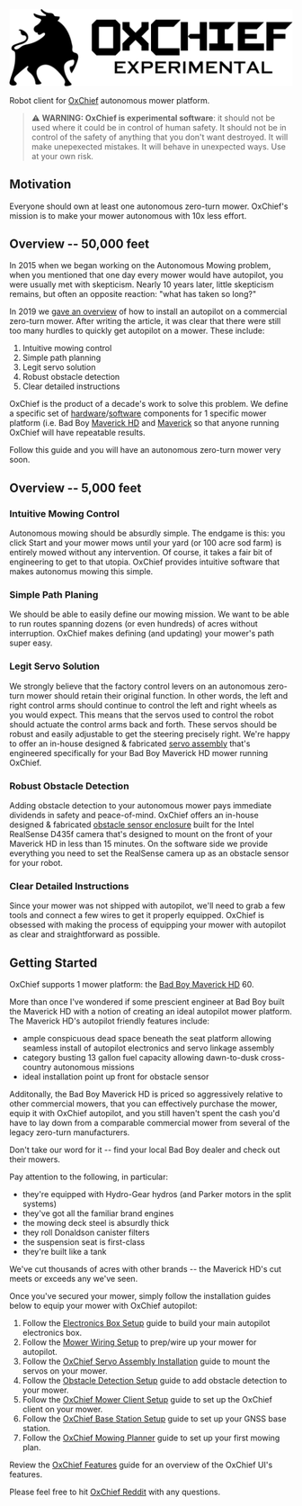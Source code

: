 ![OxChief Experimental Image](docs/images/oxchief-experimental.png "OxChief Experimental")

Robot client for [OxChief](https://oxchief.com/) autonomous mower platform.

> :warning: **WARNING: OxChief is experimental software**: it should not be used where it could be in control of human safety. It should not be in control of the safety of anything that you don't want destroyed. It will make unepexected mistakes. It will behave in unexpected ways. Use at your own risk.

## Motivation
Everyone should own at least one autonomous zero-turn mower. OxChief's mission is to make your mower autonomous with 10x less effort.

## Overview -- 50,000 feet

In 2015 when we began working on the Autonomous Mowing problem, when you mentioned that one day every mower would have autopilot, you were usually met with skepticism. Nearly 10 years later, little skepticism remains, but often an opposite reaction: "what has taken so long?"

In 2019 we [gave an overview](https://deepsouthrobotics.com/2019/08/23/anatomy-of-a-huge-self-driving-mower/) of how to install an autopilot on a commercial zero-turn mower. After writing the article, it was clear that there were still too many hurdles to quickly get autopilot on a mower. These include:
1. Intuitive mowing control
2. Simple path planning
3. Legit servo solution
4. Robust obstacle detection
5. Clear detailed instructions

OxChief is the product of a decade's work to solve this problem. We define a specific set of [hardware](https://shop.oxchief.com)/[software](https://oxchief.com) components for 1 specific mower platform (i.e. Bad Boy [Maverick HD](https://badboycountry.com/mowers/maverick-hd) and [Maverick](https://badboycountry.com/mowers/maverick) so that anyone running OxChief will have repeatable results.

Follow this guide and you will have an autonomous zero-turn mower very soon.

## Overview -- 5,000 feet

### Intuitive Mowing Control
Autonomous mowing should be absurdly simple. The endgame is this: you click Start and your mower mows until your yard (or 100 acre sod farm) is entirely mowed without any intervention. Of course, it takes a fair bit of engineering to get to that utopia. OxChief provides intuitive software that makes autonomus mowing this simple.

### Simple Path Planing
We should be able to easily define our mowing mission. We want to be able to run routes spanning dozens (or even hundreds) of acres without interruption. OxChief makes defining (and updating) your mower's path super easy.

### Legit Servo Solution
We strongly believe that the factory control levers on an autonomous zero-turn mower should retain their original function. In other words, the left and right control arms should continue to control the left and right wheels as you would expect. This means that the servos used to control the robot should actuate the control arms back and forth. These servos should be robust and easily adjustable to get the steering precisely right. We're happy to offer an in-house designed & fabricated [servo assembly](https://shop.oxchief.com/products/oxchief-alpha-bolt-on-servo-assembly) that's engineered specifically for your Bad Boy Maverick HD mower running OxChief.

### Robust Obstacle Detection
Adding obstacle detection to your autonomous mower pays immediate dividends in safety and peace-of-mind. OxChief offers an in-house designed & fabricated [obstacle sensor enclosure](https://shop.oxchief.com/products/oxchief-realsense-mount-for-bad-boy-maverick-hd) built for the Intel RealSense D435f camera that's designed to mount on the front of your Maverick HD in less than 15 minutes. On the software side we provide everything you need to set the RealSense camera up as an obstacle sensor for your robot.

### Clear Detailed Instructions
Since your mower was not shipped with autopilot, we'll need to grab a few tools and connect a few wires to get it properly equipped. OxChief is obsessed with making the process of equipping your mower with autopilot as clear and straightforward as possible. 

## Getting Started
OxChief supports 1 mower platform: the [Bad Boy Maverick HD](https://badboycountry.com/mowers/maverick-hd) 60.

More than once I've wondered if some prescient engineer at Bad Boy built the Maverick HD with a notion of creating an ideal autopilot mower platform. The Maverick HD's autopilot friendly features include:

- ample conspicuous dead space beneath the seat platform allowing seamless install of autopilot electronics and servo linkage assembly
- category busting 13 gallon fuel capacity allowing dawn-to-dusk cross-country autonomous missions
- ideal installation point up front for obstacle sensor

Additonally, the Bad Boy Maverick HD is priced so aggressively relative to other commercial mowers, that you can effectively purchase the mower, equip it with OxChief autopilot, and you still haven't spent the cash you'd have to lay down from a comparable commercial mower from several of the legacy zero-turn manufacturers.

Don't take our word for it -- find your local Bad Boy dealer and check out their mowers. 

Pay attention to the following, in particular:

- they're equipped with Hydro-Gear hydros (and Parker motors in the split systems)
- they've got all the familiar brand engines
- the mowing deck steel is absurdly thick 
- they roll Donaldson canister filters
- the suspension seat is first-class
- they're built like a tank

We've cut thousands of acres with other brands -- the Maverick HD's cut meets or exceeds any we've seen.

Once you've secured your mower, simply follow the installation guides below to equip your mower with OxChief autopilot:

1. Follow the [Electronics Box Setup](docs/ELECTRONICS_BOX_SETUP.md) guide to build your main autopilot electronics box.
2. Follow the [Mower Wiring Setup](docs/MOWER_WIRING_SETUP.md) to prep/wire up your mower for autopilot.
3. Follow the [OxChief Servo Assembly Installation](docs/SERVO_LINKAGE_MOUNT_SETUP.md) guide to mount the servos on your mower.
4. Follow the [Obstacle Detection Setup](docs/OBSTACLE_DETECTION_SETUP.md) guide to add obstacle detection to your mower.
5. Follow the [OxChief Mower Client Setup](docs/OXCHIEF_MOWER_CLIENT_SETUP.md) guide to set up the OxChief client on your mower.
6. Follow the [OxChief Base Station Setup](docs/OXCHIEF_BASE_STATION_SETUP.md) guide to set up your GNSS base station.
7. Follow the [OxChief Mowing Planner](docs/OXCHIEF_MOWING_PLANNER.md) guide to set up your first mowing plan.

Review the [OxChief Features](docs/OXCHIEF_FEATURES.md) guide for an overview of the OxChief UI's features.

Please feel free to hit [OxChief Reddit](https://www.reddit.com/r/OxChief/) with any questions.
